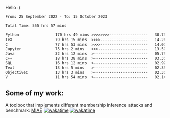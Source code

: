 Hello :)


<!--START_SECTION:waka-->

```txt
From: 25 September 2022 - To: 15 October 2023

Total Time: 555 hrs 57 mins

Python                170 hrs 49 mins >>>>>>>>-----------------   30.73 %
TeX                   79 hrs 15 mins  >>>>---------------------   14.26 %
C                     77 hrs 53 mins  >>>>---------------------   14.01 %
Jupyter               75 hrs 2 mins   >>>----------------------   13.50 %
Java                  32 hrs 12 mins  >------------------------   05.79 %
C++                   18 hrs 38 mins  >------------------------   03.35 %
SQL                   16 hrs 12 mins  >------------------------   02.92 %
Text                  13 hrs 5 mins   >------------------------   02.35 %
ObjectiveC            13 hrs 3 mins   >------------------------   02.35 %
V                     11 hrs 54 mins  >------------------------   02.14 %
```

<!--END_SECTION:waka-->

## Some of my work: 

A toolbox that implements different membership inference attacks and benchmark: [MIAE](https://github.com/RPI-DSPlab) [![wakatime](https://wakatime.com/badge/user/18ac89f5-baf8-49e6-a5ee-d9272435ce3a/project/3e6541fd-578f-4d9d-9080-f2a42b2d10e1.svg)](https://wakatime.com/badge/user/18ac89f5-baf8-49e6-a5ee-d9272435ce3a/project/3e6541fd-578f-4d9d-9080-f2a42b2d10e1) [![wakatime](https://wakatime.com/badge/user/18ac89f5-baf8-49e6-a5ee-d9272435ce3a/project/5d5826e9-c6d6-4d86-8b00-0d1608c5f167.svg)](https://wakatime.com/badge/user/18ac89f5-baf8-49e6-a5ee-d9272435ce3a/project/5d5826e9-c6d6-4d86-8b00-0d1608c5f167)
